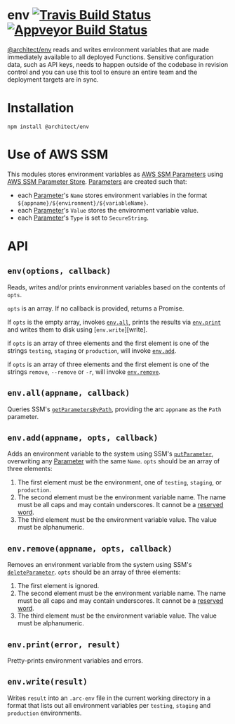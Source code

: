 # env [![Travis Build Status](https://travis-ci.com/architect/env.svg?branch=master)](https://travis-ci.com/architect/env) [![Appveyor Build Status](https://ci.appveyor.com/api/projects/status/5b80s30lya7ge87c/branch/master?svg=true)](https://ci.appveyor.com/project/ArchitectCI/env/branch/master)

[@architect/env][npm] reads and writes environment variables that are made immediately
available to all deployed Functions. Sensitive configuration data, such as API
keys, needs to happen outside of the codebase in revision control and you can use
this tool to ensure an entire team and the deployment targets are in sync.

# Installation

    npm install @architect/env

# Use of AWS SSM

This modules stores environment variables as [AWS SSM Parameters][param] using
[AWS SSM Parameter Store][paramstore]. [Parameters][param] are created such that:

- each [Parameter][param]'s `Name` stores environment variables in the format `${appname}/${environment}/${variableName}`.
- each [Parameter][param]'s `Value` stores the environment variable value.
- each [Parameter][param]'s `Type` is set to `SecureString`.

# API

## `env(options, callback)`

Reads, writes and/or prints environment variables based on the contents of `opts`.

`opts` is an array. If no callback is provided, returns a Promise.

If `opts` is the empty array, invokes [`env.all`][all], prints the results via
[`env.print`][print] and writes them to disk using [`env.write`][write].

if `opts` is an array of three elements and the first element is one of the
strings `testing`, `staging` or `production`, will invoke [`env.add`][add].

if `opts` is an array of three elements and the first element is one of the
strings `remove`, `--remove` or `-r`, will invoke [`env.remove`][remove].

## `env.all(appname, callback)`

Queries SSM's [`getParametersByPath`][getparams], providing the arc `appname`
as the `Path` parameter.

## `env.add(appname, opts, callback)`

Adds an environment variable to the system using SSM's [`putParameter`][putparam],
overwriting any [Parameter][param] with the same `Name`. `opts` should be an array
of three elements:

1. The first element must be the environment, one of `testing`, `staging`, or
   `production`.
2. The second element must be the environment variable name. The name must be
   all caps and may contain underscores. It cannot be a [reserved
   word][reserved].
3. The third element must be the environment variable value. The value must be
   alphanumeric.

## `env.remove(appname, opts, callback)`

Removes an environment variable from the system using SSM's [`deleteParameter`][deleteparam].
`opts` should be an array of three elements:

1. The first element is ignored.
2. The second element must be the environment variable name. The name must be
   all caps and may contain underscores. It cannot be a [reserved
   word][reserved].
3. The third element must be the environment variable value. The value must be
   alphanumeric.

## `env.print(error, result)`

Pretty-prints environment variables and errors.

## `env.write(result)`

Writes `result` into an `.arc-env` file in the current working directory in a
format that lists out all environment variables per `testing`, `staging` and
`production` environments.

[npm]: https://www.npmjs.com/package/@architect/env
[all]: #envallappnamecallback
[print]: #envprinterrorresult
[add]: #envaddappnameoptscallback
[remove]: #envremoveappnameoptscallback
[paramstore]: https://docs.aws.amazon.com/systems-manager/latest/userguide/systems-manager-parameter-store.html
[param]: https://docs.aws.amazon.com/systems-manager/latest/APIReference/API_Parameter.html
[getparams]: https://docs.aws.amazon.com/AWSJavaScriptSDK/latest/AWS/SSM.html#getParametersByPath-property
[putparam]: https://docs.aws.amazon.com/AWSJavaScriptSDK/latest/AWS/SSM.html#putParameter-property
[deleteparam]: https://docs.aws.amazon.com/AWSJavaScriptSDK/latest/AWS/SSM.html#deleteParameter-property
[reserved]: https://github.com/architect/env/blob/master/src/_is-reserved.js#L2
